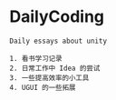 # DailyCoding

    Daily essays about unity
    
    1. 看书学习记录
    2. 日常工作中 Idea 的尝试
    3. 一些提高效率的小工具
    4. UGUI 的一些拓展

